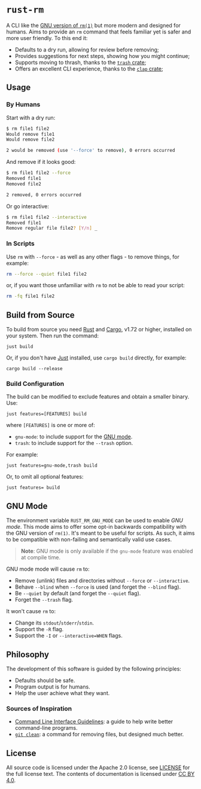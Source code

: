 # `rust-rm`

A CLI like the [GNU version of `rm(1)`] but more modern and designed for humans. Aims to provide an
`rm` command that feels familiar yet is safer and more user friendly. To this end it:

- Defaults to a dry run, allowing for review before removing;
- Provides suggestions for next steps, showing how you might continue;
- Supports moving to thrash, thanks to the [`trash` crate];
- Offers an excellent CLI experience, thanks to the [`clap` crate];

[gnu version of `rm(1)`]: https://man7.org/linux/man-pages/man1/rm.1.html
[`clap` crate]: https://crates.io/crates/clap
[`trash` crate]: https://crates.io/crates/trash

## Usage

### By Humans

Start with a dry run:

```sh
$ rm file1 file2
Would remove file1
Would remove file2

2 would be removed (use '--force' to remove), 0 errors occurred
```

And remove if it looks good:

```sh
$ rm file1 file2 --force
Removed file1
Removed file2

2 removed, 0 errors occurred
```

Or go interactive:

```sh
$ rm file1 file2 --interactive
Removed file1
Remove regular file file2? [Y/n] _
```

### In Scripts

Use `rm` with `--force` - as well as any other flags - to remove things, for example:

```sh
rm --force --quiet file1 file2
```

or, if you want those unfamiliar with `rm` to not be able to read your script:

```sh
rm -fq file1 file2
```

## Build from Source

To build from source you need [Rust] and [Cargo], v1.72 or higher, installed on your system. Then
run the command:

```shell
just build
```

Or, if you don't have [Just] installed, use `cargo build` directly, for example:

```shell
cargo build --release
```

[cargo]: https://doc.rust-lang.org/stable/cargo/
[just]: https://just.systems/
[rust]: https://www.rust-lang.org/

### Build Configuration

The build can be modified to exclude features and obtain a smaller binary. Use:

```shell
just features=[FEATURES] build
```

where `[FEATURES]` is one or more of:

- `gnu-mode`: to include support for the [GNU mode](#gnu-mode).
- `trash`: to include support for the `--trash` option.

For example:

```shell
just features=gnu-mode,trash build
```

Or, to omit all optional features:

```shell
just features= build
```

## GNU Mode

The environment variable `RUST_RM_GNU_MODE` can be used to enable _GNU mode_. This mode aims to
offer some opt-in backwards compatibility with the GNU version of `rm(1)`. It's meant to be useful
for scripts. As such, it aims to be compatible with non-failing and semantically valid use cases.

> **Note**: GNU mode is only available if the `gnu-mode` feature was enabled at compile time.

GNU mode mode will cause `rm` to:

- Remove (unlink) files and directories without `--force` or `--interactive`.
- Behave `--blind` when `--force` is used (and forget the `--blind` flag).
- Be `--quiet` by default (and forget the `--quiet` flag).
- Forget the `--trash` flag.

It won't cause `rm` to:

- Change its `stdout`/`stderr`/`stdin`.
- Support the `-R` flag.
- Support the `-I` or `--interactive=WHEN` flags.

## Philosophy

The development of this software is guided by the following principles:

- Defaults should be safe.
- Program output is for humans.
- Help the user achieve what they want.

### Sources of Inspiration

- [Command Line Interface Guidelines]: a guide to help write better command-line programs.
- [`git clean`]: a command for removing files, but designed much better.

[command line interface guidelines]: https://clig.dev/
[`git clean`]: https://git-scm.com/docs/git-clean

## License

All source code is licensed under the Apache 2.0 license, see [LICENSE] for the full license text.
The contents of documentation is licensed under [CC BY 4.0].

[cc by 4.0]: https://creativecommons.org/licenses/by/4.0/
[license]: ./LICENSE
